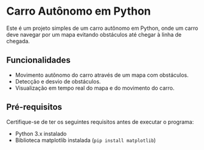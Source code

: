 # Carro Autônomo em Python

Este é um projeto simples de um carro autônomo em Python, onde um carro deve navegar por um mapa evitando obstáculos até chegar à linha de chegada.

## Funcionalidades

- Movimento autônomo do carro através de um mapa com obstáculos.
- Detecção e desvio de obstáculos.
- Visualização em tempo real do mapa e do movimento do carro.

## Pré-requisitos

Certifique-se de ter os seguintes requisitos antes de executar o programa:

- Python 3.x instalado
- Biblioteca matplotlib instalada (`pip install matplotlib`)
